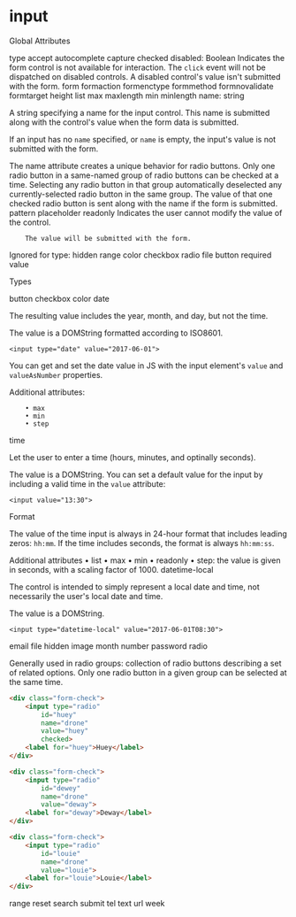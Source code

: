 # input

Global Attributes

type
accept
autocomplete
capture
checked
disabled: Boolean
        Indicates the form control is not available for interaction. The `click` event will not be dispatched on disabled controls.
        A disabled control's value isn't submitted with the form.
form
formaction
formenctype
formmethod
formnovalidate
formtarget
height
list
max
maxlength
min
minlength
name: string

A string specifying a name for the input control. This name is submitted along with the control's value when the form data is submitted.

If an input has no `name` specified, or `name` is empty, the input's value is not submitted with the form.

The name attribute creates a unique behavior for radio buttons. Only one radio button in a same-named group of radio buttons can be checked at a time. Selecting any radio button in that group automatically deselected any currently-selected radio button in the same group. The value of that one checked radio button is sent along with the name if the form is submitted.
pattern
placeholder
readonly
        Indicates the user cannot modify the value of the control.
        
        The value will be submitted with the form.
        
Ignored for type:
        hidden
        range
        color
        checkbox
        radio
        file
        button
required
value



Types

button
checkbox
color
date

The resulting value includes the year, month, and day, but not the time.

The value is a DOMString formatted according to ISO8601.

```
<input type="date" value="2017-06-01">
```

You can get and set the date value in JS with the input element's `value` and `valueAsNumber` properties.

Additional attributes:

        • max
        • min
        • step
time

Let the user to enter a time (hours, minutes, and optinally seconds).

The value is a DOMString. You can set a default value for the input by including a valid time in the `value` attribute:

```
<input value="13:30">
```

Format

The value of the time input is always in 24-hour format that includes leading zeros: `hh:mm`. If the time includes seconds, the format is always `hh:mm:ss`.

Additional attributes
        • list
        • max
        • min
        • readonly
        • step: the value is given in seconds, with a scaling factor of 1000.
datetime-local

The control is intended to simply represent a local date and time, not necessarily the user's local date and time.

The value is a DOMString.

```
<input type="datetime-local" value="2017-06-01T08:30">
```
email
file
hidden
image
month
number
password
radio

Generally used in radio groups: collection of radio buttons describing a set of related options. Only one radio button in a given group can be selected at the same time.

```html
<div class="form-check">
    <input type="radio" 
        id="huey" 
        name="drone" 
        value="huey"
        checked>
    <label for="huey">Huey</label>
</div>

<div class="form-check">
    <input type="radio"
        id="dewey"
        name="drone"
        value="deway">
    <label for="deway">Deway</label>
</div>

<div class="form-check">
    <input type="radio"
        id="louie"
        name="drone"
        value="louie">
    <label for="louie">Louie</label>
</div>
```

range
reset
search
submit
tel
text
url
week
